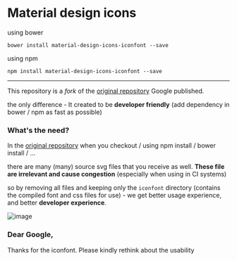 # Material design icons

using bower 
```
bower install material-design-icons-iconfont --save
```

using npm
```
npm install material-design-icons-iconfont --save
```

---------------------

This repository is a *fork* of the [original repository](https://github.com/google/material-design-icons) Google published.

the only difference - It created to be **developer friendly** (add dependency in bower / npm as fast as possible)

### What's the need?

In the [original repository](https://github.com/google/material-design-icons) when you checkout / using npm install / bower install / ... 

there are many (many) source svg files that you receive as well. **These file are irrelevant and cause congestion** (especially when using in CI systems)

so by removing all files and keeping only the  `iconfont` directory (contains the compiled font and css files for use) - we get better usage experience, and better **developer experience**.


![image](https://cloud.githubusercontent.com/assets/1287098/14408314/09487f1e-fef8-11e5-83e3-d54438a633b8.png)


### Dear Google,

Thanks for the iconfont. Please kindly rethink about the usability
